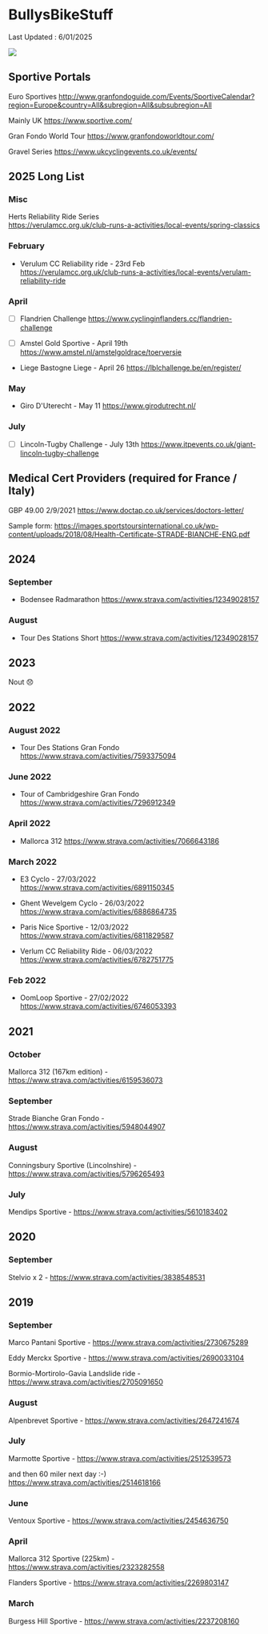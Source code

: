 # BullysBikeStuff
Last Updated : 6/01/2025 

![]( AndySaColobra4.JPG)

## Sportive Portals 
Euro Sportives 
http://www.granfondoguide.com/Events/SportiveCalendar?region=Europe&country=All&subregion=All&subsubregion=All

Mainly UK
https://www.sportive.com/

Gran Fondo World Tour
https://www.granfondoworldtour.com/

Gravel Series
https://www.ukcyclingevents.co.uk/events/

## 2025 Long List

### Misc 
Herts Reliability Ride Series \
https://verulamcc.org.uk/club-runs-a-activities/local-events/spring-classics

### February 
* Verulum CC Reliability ride - 23rd Feb \
https://verulamcc.org.uk/club-runs-a-activities/local-events/verulam-reliability-ride

### April 
- [ ]  Flandrien Challenge 
        https://www.cyclinginflanders.cc/flandrien-challenge

- [ ]  Amstel Gold Sportive - April 19th 
    https://www.amstel.nl/amstelgoldrace/toerversie

* Liege Bastogne Liege - April 26
https://lblchallenge.be/en/register/

### May 
* Giro D'Uterecht - May 11 
https://www.girodutrecht.nl/

### July 
- [ ] Lincoln-Tugby Challenge - July 13th
https://www.itpevents.co.uk/giant-lincoln-tugby-challenge


## Medical Cert Providers (required for France / Italy)
GBP 49.00 2/9/2021
https://www.doctap.co.uk/services/doctors-letter/

Sample form:
https://images.sportstoursinternational.co.uk/wp-content/uploads/2018/08/Health-Certificate-STRADE-BIANCHE-ENG.pdf

## 2024
### September 
* Bodensee Radmarathon
https://www.strava.com/activities/12349028157

### August
* Tour Des Stations Short
https://www.strava.com/activities/12349028157

## 2023
Nout :disappointed:

## 2022 

### August 2022

* Tour Des Stations Gran Fondo
https://www.strava.com/activities/7593375094

### June 2022
* Tour of Cambridgeshire Gran Fondo
https://www.strava.com/activities/7296912349

### April 2022
* Mallorca 312 
https://www.strava.com/activities/7066643186

### March 2022
* E3 Cyclo - 27/03/2022   
https://www.strava.com/activities/6891150345

* Ghent Wevelgem Cyclo - 26/03/2022
https://www.strava.com/activities/6886864735

* Paris Nice Sportive - 12/03/2022
https://www.strava.com/activities/6811829587

* Verlum CC Reliability Ride - 06/03/2022
https://www.strava.com/activities/6782751775

### Feb 2022 
* OomLoop Sportive - 27/02/2022
https://www.strava.com/activities/6746053393


## 2021

### October 
Mallorca 312 (167km edition) - https://www.strava.com/activities/6159536073

### September 
Strade Bianche Gran Fondo - https://www.strava.com/activities/5948044907

### August 
Conningsbury Sportive (Lincolnshire) - https://www.strava.com/activities/5796265493

### July 
Mendips Sportive - https://www.strava.com/activities/5610183402

## 2020 

### September 
Stelvio x 2 - https://www.strava.com/activities/3838548531

## 2019

### September
Marco Pantani Sportive - https://www.strava.com/activities/2730675289

Eddy Merckx Sportive - https://www.strava.com/activities/2690033104

Bormio-Mortirolo-Gavia Landslide ride - https://www.strava.com/activities/2705091650


### August 
Alpenbrevet Sportive - https://www.strava.com/activities/2647241674

### July
Marmotte Sportive - https://www.strava.com/activities/2512539573

and then 60 miler next day :-)
https://www.strava.com/activities/2514618166


### June 
Ventoux Sportive - https://www.strava.com/activities/2454636750

### April 
Mallorca 312 Sportive (225km) - https://www.strava.com/activities/2323282558

Flanders Sportive - https://www.strava.com/activities/2269803147

### March
Burgess Hill Sportive - https://www.strava.com/activities/2237208160